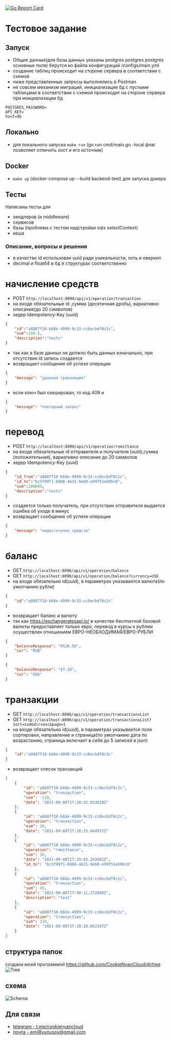 [![Go Report Card](https://goreportcard.com/badge/github.com/cookienyancloud/avito-backend-test)](https://goreportcard.com/report/github.com/cookienyancloud/avito-backend-test)
# Тестовое задание

## Запуск
- Общие данные(для базы данных указаны postgres postgres postgres основные поля) берутся из файла конфигураций /configs/main.yml
- создание таблиц происходит на стороне сервера в соответствии с схемой
- ниже представленные запросы выполнялись в Postman
- не совсем механизм миграций, инициализация бд с пустыми таблицами в соответствии с схемой происходит на стороне сервера при инициализации бд
```dotenv
POSTGRES_PASSWORD=
API_KEY=
host=db
 ```
## Локально
- для локального запуска `make run` (go run cmd/main.go -local флаг позволяет отличить хост и его источник)
## Docker
- `make up` (docker-compose up --build backend-test) для запуска докера

## Тесты
Написаны тесты для
- хендлеров (и middleware)
- сервисов
- базы (проблема с тестом надстройки sqlx selectContext)
- кеша

### Описание, вопросы и решения
- в качестве id использован uuid ради уникальности, хоть и оверкил
- decimal и float64 в бд и структурах соответственно
# начисление средств
- POST `http://localhost:8090/api/v1/operation/transaction`
- на входе обязательные id ,сумма (десятичная дробь), вариативно описание(до 20 символов)
- хедер Idempotency-Key (uuid)
```json
{
    "id":"a8887f18-b68e-4999-9c33-cc8ecbdf8c2c",
    "sum":100.5,
    "description":"tests"
}
```
- так как в базе данных не должно быть данных изначально, при отсутствии id запись создается
- возвращает сообщение об успехе операции
```json
{
    "message": "удачная транзакция"
}
```
- если ключ был скеширован, то код 409 и 
```json
{
    "message": "повторный запрос"
}
```

# перевод
- POST `http://localhost:8090/api/v1/operation/remittance`
- на входе обязательные id отправителя и получателя (uuid),сумма (положительная), вариативно описание до 20 символов
- хедер Idempotency-Key (uuid)
```json
{
    "id_from":"a8887f18-b68e-4999-9c33-cc8ecbdf8c2c",
    "id_to":"bc5f99f1-6808-4631-9eb0-e99f51e69bc8",
    "sum":200000,
    "description":"tests"
}
```
- создается только получатель, при отсутствии отправителя выдается ошибка об уходе в минус
- возвращает сообщение об успехе операции
```json
{
    "message": "недостаточно средств"
}
```


# баланс
- GET `http://localhost:8090/api/v1/operation/balance`
- GET `http://localhost:8090/api/v1/operation/balance?currency=USD`
- на входе обязательно id(uuid), в параметрах указывается валюта(по умолчанию рубли)
```json
{
    "id":"a8887f18-b68e-4999-9c33-cc8ecbdf8c2c"
}
```
- возвращает баланс и валюту
- так как https://exchangeratesapi.io/ в качестве бесплатной базовой валюты предоставляет только евро, перевод в курсы к рублям осуществлен отношением ЕВРО-НЕОБХОДИМАЯ/ЕВРО-РУБЛИ

```json
{
    "balanceResponse": "₽520.50",
    "cur": "RUB"
}
```
```json
{
    "balanceResponse": "$7.10",
    "cur": "USD"
}
```

# транзакции
- GET `http://localhost:8090/api/v1/operation/transactionsList`
- GET `http://localhost:8090/api/v1/operation/transactionsList?sort=sum&dir=asc&page=1`
- на входе обязательно id(uuid), в параметрах указывается поле сортировки, направление и страница(по умолчанию дата по возрастанию, страница включает в себя до 5 записей в json)
```json
{
    "id":"a8887f18-b68e-4999-9c33-cc8ecbdf8c2c"
}
```
- возвращает список транзакций

```json
[
    {
        "id": "a8887f18-b68e-4999-9c33-cc8ecbdf8c2c",
        "operation": "transaction",
        "sum": -110,
        "date": "2021-09-08T17:28:32.033618Z"
    },
    {
        "id": "a8887f18-b68e-4999-9c33-cc8ecbdf8c2c",
        "operation": "transaction",
        "sum": 10,
        "date": "2021-09-08T17:28:25.044972Z"
    },
    {
        "id": "a8887f18-b68e-4999-9c33-cc8ecbdf8c2c",
        "operation": "remittance",
        "sum": 10,
        "date": "2021-09-08T17:29:03.243682Z",
        "id_to": "bc5f99f1-6808-4631-9eb0-e99f51e69bc8"
    },
    {
        "id": "a8887f18-b68e-4999-9c33-cc8ecbdf8c2c",
        "operation": "transaction",
        "sum": 45,
        "date": "2021-09-08T17:40:11.272648Z",
        "description": "test"
    },
    {
        "id": "a8887f18-b68e-4999-9c33-cc8ecbdf8c2c",
        "operation": "transaction",
        "sum": 110,
        "date": "2021-09-08T17:28:28.052397Z"
    }
]
```

## структура папок
создана моей программой https://github.com/CookieNyanCloud/dirtree
![Tree](https://i.ibb.co/2ZPxtLw/tree.png)


## схема
![Schema](https://i.ibb.co/WKy1r5w/avito.png)



## Для связи
- [telegram - t.me/cookienyancloud](t.me/cookienyancloud)
- [почта - emil8yunusov@gmail.com](emil8yunusov@gmail.com)
